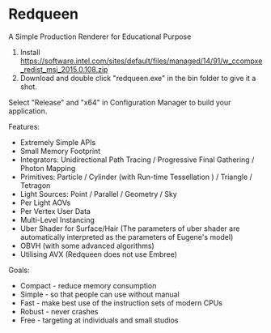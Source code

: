 # Redqueen

A Simple Production Renderer for Educational Purpose

1. Install https://software.intel.com/sites/default/files/managed/14/91/w_ccompxe_redist_msi_2015.0.108.zip
2. Download and double click "redqueen.exe" in the bin folder to give it a shot.

Select "Release" and "x64" in Configuration Manager to build your application.

Features:
* Extremely Simple APIs
* Small Memory Footprint
* Integrators: Unidirectional Path Tracing / Progressive Final Gathering / Photon Mapping
* Primitives: Particle / Cylinder (with Run-time Tessellation ) / Triangle / Tetragon
* Light Sources: Point / Parallel / Geometry / Sky
* Per Light AOVs
* Per Vertex User Data
* Multi-Level Instancing
* Uber Shader for Surface/Hair (The parameters of uber shader are automatically interpreted as the parameters of Eugene's model)
* OBVH (with some advanced algorithms)
* Utilising AVX (Redqueen does not use Embree)

Goals:
* Compact - reduce memory consumption 
* Simple - so that people can use without manual
* Fast - make best use of the instruction sets of modern CPUs
* Robust - never crashes
* Free - targeting at individuals and small studios
